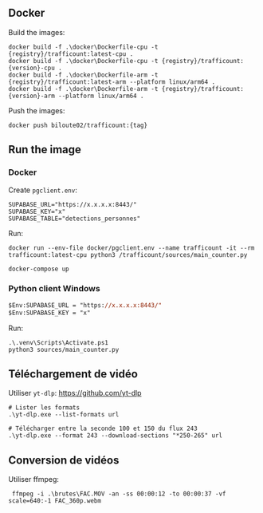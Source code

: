 ## Docker

Build the images:

```
docker build -f .\docker\Dockerfile-cpu -t {registry}/trafficount:latest-cpu .
docker build -f .\docker\Dockerfile-cpu -t {registry}/trafficount:{version}-cpu .
docker build -f .\docker\Dockerfile-arm -t {registry}/trafficount:latest-arm --platform linux/arm64 .
docker build -f .\docker\Dockerfile-arm -t {registry}/trafficount:{version}-arm --platform linux/arm64 .
```

Push the images:

```
docker push biloute02/trafficount:{tag}
```

## Run the image

### Docker

Create `pgclient.env`:

```
SUPABASE_URL="https://x.x.x.x:8443/"
SUPABASE_KEY="x"
SUPABASE_TABLE="detections_personnes"
```

Run:

```
docker run --env-file docker/pgclient.env --name trafficount -it --rm trafficount:latest-cpu python3 /trafficount/sources/main_counter.py
```
```
docker-compose up
```

### Python client Windows

```ps
$Env:SUPABASE_URL = "https://x.x.x.x:8443/"
$Env:SUPABASE_KEY = "x"
```

Run:

```
.\.venv\Scripts\Activate.ps1
python3 sources/main_counter.py
```

## Téléchargement de vidéo

Utiliser `yt-dlp`: https://github.com/yt-dlp

```
# Lister les formats
.\yt-dlp.exe --list-formats url

# Télécharger entre la seconde 100 et 150 du flux 243
.\yt-dlp.exe --format 243 --download-sections "*250-265" url
```

## Conversion de vidéos

Utiliser ffmpeg:

```
 ffmpeg -i .\brutes\FAC.MOV -an -ss 00:00:12 -to 00:00:37 -vf scale=640:-1 FAC_360p.webm
```
